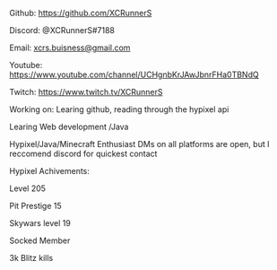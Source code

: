 Github: https://github.com/XCRunnerS

Discord: @XCRunnerS#7188

Email: xcrs.buisness@gmail.com

Youtube: https://www.youtube.com/channel/UCHgnbKrJAwJbnrFHa0TBNdQ

Twitch: https://www.twitch.tv/XCRunnerS

Working on: Learing github, reading through the hypixel api

Learing Web development /Java

Hypixel/Java/Minecraft Enthusiast
DMs on all platforms are open, but I reccomend discord for quickest contact



Hypixel Achivements:

Level 205

Pit Prestige 15

Skywars level 19

Socked Member

3k Blitz kills
<!--
**XCRunnerS/XCRunnerS** is a ✨ _special_ ✨ repository because its `README.md` (this file) appears on your GitHub profile.

Here are some ideas to get you started:
- 🔭 I’m currently working on ...
- 🌱 I’m currently learning ...
- 👯 I’m looking to collaborate on ...
- 🤔 I’m looking for help with ...
- 💬 Ask me about ...
- 📫 How to reach me: ...
- 😄 Pronouns: ...
- ⚡ Fun fact: ...
-->
